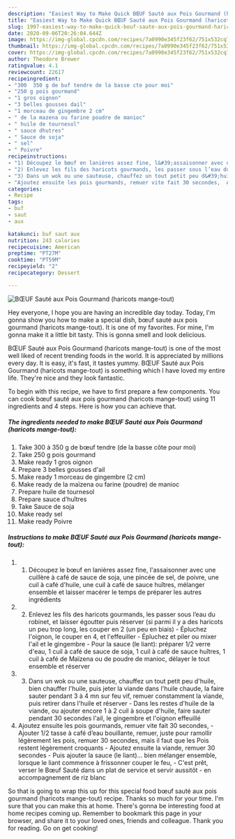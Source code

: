 ```yaml
---
description: "Easiest Way to Make Quick BŒUF Sauté aux Pois Gourmand (haricots mange-tout)"
title: "Easiest Way to Make Quick BŒUF Sauté aux Pois Gourmand (haricots mange-tout)"
slug: 1997-easiest-way-to-make-quick-bouf-saute-aux-pois-gourmand-haricots-mange-tout
date: 2020-09-06T20:26:04.644Z
image: https://img-global.cpcdn.com/recipes/7a0990e345f23f62/751x532cq70/boeuf-saute-aux-pois-gourmand-haricots-mange-tout-photo-principale-de-la-recette.jpg
thumbnail: https://img-global.cpcdn.com/recipes/7a0990e345f23f62/751x532cq70/boeuf-saute-aux-pois-gourmand-haricots-mange-tout-photo-principale-de-la-recette.jpg
cover: https://img-global.cpcdn.com/recipes/7a0990e345f23f62/751x532cq70/boeuf-saute-aux-pois-gourmand-haricots-mange-tout-photo-principale-de-la-recette.jpg
author: Theodore Brewer
ratingvalue: 4.1
reviewcount: 22617
recipeingredient:
- "300  350 g de buf tendre de la basse cte pour moi"
- "250 g pois gourmand"
- "1 gros oignon"
- "3 belles gousses dail"
- "1 morceau de gingembre 2 cm"
- " de la mazena ou farine poudre de manioc"
- " huile de tournesol"
- " sauce dhutres"
- " Sauce de soja"
- " sel"
- " Poivre"
recipeinstructions:
- "1) Découpez le bœuf en lanières assez fine, l&#39;assaisonner avec une cuillère à café de sauce de soja, une pincée de sel, de poivre, une cuil à café d&#39;huile, une cuil à café de sauce huîtres, mélanger ensemble et laisser macérer le temps de préparer les autres ingrédients"
- "2) Enlevez les fils des haricots gourmands, les passer sous l’eau du robinet, et laisser égoutter puis réserver (si parmi il y a des haricots un peu trop long, les couper en 2 (un peu en biais)  Épluchez l&#39;oignon, le couper en 4, et l&#39;effeuiller  Épluchez et piler ou mixer l&#39;ail et le gingembre Pour la sauce (le liant): préparer 1/2 verre d&#39;eau, 1 cuil à café de sauce de soja, 1 cuil à café de sauce huîtres, 1 cuil à café de Maïzena ou de poudre de manioc, délayer le tout ensemble et réserver"
- "3) Dans un wok ou une sauteuse, chauffez un tout petit peu d&#39;huile, bien chauffer l&#39;huile, puis jeter la viande dans l&#39;huile chaude, la faire sauter pendant 3 à 4 mn sur feu vif, remuer constamment la viande, puis retirer dans l&#39;huile et réserver Dans les restes d&#39;huile de la viande, ou ajouter encore 1 à 2 cuil à soupe d&#39;huile, faire sauter pendant 30 secondes l&#39;ail, le gingembre et l&#39;oignon effeuillé"
- "Ajoutez ensuite les pois gourmands, remuer vite fait 30 secondes,  Ajouter 1/2 tasse à café d’eau bouillante, remuer, juste pour ramollir légèrement les pois, remuer 30 secondes, mais il faut que les Pois restent légèrement croquants Ajoutez ensuite la viande, remuer 30 secondes Puis ajouter la sauce (le liant)… bien mélanger ensemble, lorsque le liant commence à frissonner couper le feu,  C&#39;est prêt, verser le Bœuf Sauté dans un plat de service et servir aussitôt en accompagnement de riz blanc"
categories:
- Recipe
tags:
- buf
- saut
- aux

katakunci: buf saut aux 
nutrition: 243 calories
recipecuisine: American
preptime: "PT27M"
cooktime: "PT59M"
recipeyield: "2"
recipecategory: Dessert

---
```



![BŒUF Sauté aux Pois Gourmand (haricots mange-tout)](https://img-global.cpcdn.com/recipes/7a0990e345f23f62/751x532cq70/boeuf-saute-aux-pois-gourmand-haricots-mange-tout-photo-principale-de-la-recette.jpg)

Hey everyone, I hope you are having an incredible day today. Today, I'm gonna show you how to make a special dish, bœuf sauté aux pois gourmand (haricots mange-tout). It is one of my favorites. For mine, I'm gonna make it a little bit tasty. This is gonna smell and look delicious.

BŒUF Sauté aux Pois Gourmand (haricots mange-tout) is one of the most well liked of recent trending foods in the world. It is appreciated by millions every day. It is easy, it's fast, it tastes yummy. BŒUF Sauté aux Pois Gourmand (haricots mange-tout) is something which I have loved my entire life. They're nice and they look fantastic.




To begin with this recipe, we have to first prepare a few components. You can cook bœuf sauté aux pois gourmand (haricots mange-tout) using 11 ingredients and 4 steps. Here is how you can achieve that.

<!--inarticleads1-->

##### The ingredients needed to make BŒUF Sauté aux Pois Gourmand (haricots mange-tout):

1. Take 300 à 350 g de bœuf tendre (de la basse côte pour moi)
1. Take 250 g pois gourmand
1. Make ready 1 gros oignon
1. Prepare 3 belles gousses d&#39;ail
1. Make ready 1 morceau de gingembre (2 cm)
1. Make ready  de la maïzena ou farine (poudre) de manioc
1. Prepare  huile de tournesol
1. Prepare  sauce d’huîtres
1. Take  Sauce de soja
1. Make ready  sel
1. Make ready  Poivre




<!--inarticleads2-->

##### Instructions to make BŒUF Sauté aux Pois Gourmand (haricots mange-tout):

1. 1) Découpez le bœuf en lanières assez fine, l&#39;assaisonner avec une cuillère à café de sauce de soja, une pincée de sel, de poivre, une cuil à café d&#39;huile, une cuil à café de sauce huîtres, mélanger ensemble et laisser macérer le temps de préparer les autres ingrédients
1. 2) Enlevez les fils des haricots gourmands, les passer sous l’eau du robinet, et laisser égoutter puis réserver (si parmi il y a des haricots un peu trop long, les couper en 2 (un peu en biais)  - Épluchez l&#39;oignon, le couper en 4, et l&#39;effeuiller  - Épluchez et piler ou mixer l&#39;ail et le gingembre - Pour la sauce (le liant): préparer 1/2 verre d&#39;eau, 1 cuil à café de sauce de soja, 1 cuil à café de sauce huîtres, 1 cuil à café de Maïzena ou de poudre de manioc, délayer le tout ensemble et réserver
1. 3) Dans un wok ou une sauteuse, chauffez un tout petit peu d&#39;huile, bien chauffer l&#39;huile, puis jeter la viande dans l&#39;huile chaude, la faire sauter pendant 3 à 4 mn sur feu vif, remuer constamment la viande, puis retirer dans l&#39;huile et réserver - Dans les restes d&#39;huile de la viande, ou ajouter encore 1 à 2 cuil à soupe d&#39;huile, faire sauter pendant 30 secondes l&#39;ail, le gingembre et l&#39;oignon effeuillé
1. Ajoutez ensuite les pois gourmands, remuer vite fait 30 secondes,  - Ajouter 1/2 tasse à café d’eau bouillante, remuer, juste pour ramollir légèrement les pois, remuer 30 secondes, mais il faut que les Pois restent légèrement croquants - Ajoutez ensuite la viande, remuer 30 secondes - Puis ajouter la sauce (le liant)… bien mélanger ensemble, lorsque le liant commence à frissonner couper le feu,  - C&#39;est prêt, verser le Bœuf Sauté dans un plat de service et servir aussitôt - en accompagnement de riz blanc




So that is going to wrap this up for this special food bœuf sauté aux pois gourmand (haricots mange-tout) recipe. Thanks so much for your time. I'm sure that you can make this at home. There's gonna be interesting food at home recipes coming up. Remember to bookmark this page in your browser, and share it to your loved ones, friends and colleague. Thank you for reading. Go on get cooking!
